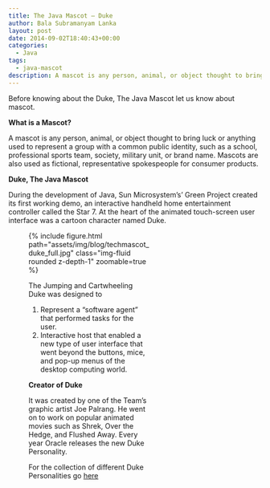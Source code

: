 ```yaml
---
title: The Java Mascot – Duke
author: Bala Subramanyam Lanka
layout: post
date: 2014-09-02T18:40:43+00:00
categories:
  - Java
tags:
  - java-mascot
description: A mascot is any person, animal, or object thought to bring luck or anything used to represent a group with a common public identity, such as a school, professional sports team, society, military unit, or brand name.
---
```

Before knowing about the Duke, The Java Mascot let us know about mascot.

**What is a Mascot?**

A mascot is any person, animal, or object thought to bring luck or anything used to represent a group with a common public identity, such as a school, professional sports team, society, military unit, or brand name. Mascots are also used as fictional, representative spokespeople for consumer products.

**Duke, The Java Mascot**

During the development of Java, Sun Microsystem&#8217;s&#8217; Green Project created its first working demo, an interactive handheld home entertainment controller called the Star 7. At the heart of the animated touch-screen user interface was a cartoon character named Duke.<figure id="attachment_151" aria-describedby="caption-attachment-151" style="width: 240px" class="wp-caption aligncenter">

{% include figure.html path="assets/img/blog/techmascot_duke_full.jpg" class="img-fluid rounded z-depth-1" zoomable=true %}

The Jumping and Cartwheeling Duke was designed to

  1. Represent a &#8220;software agent&#8221; that performed tasks for the user.
  2. Interactive host that enabled a new type of user interface that went beyond the buttons, mice, and pop-up menus of the desktop computing world.

**Creator of Duke**

It was created by one of the Team&#8217;s graphic artist Joe Palrang. He went on to work on popular animated movies such as Shrek, Over the Hedge, and Flushed Away. Every year Oracle releases the new Duke Personality.

For the collection of different Duke Personalities go <a title="duke collection" href="https://duke.kenai.com/" target="_blank">here </a>

 [1]: http://localhost:8888/www.balasubramanyamlanka.com/wp-content/uploads/2014/09/techmascot_duke_full.jpg